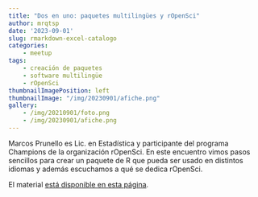 ```yaml
---
title: "Dos en uno: paquetes multilingües y rOpenSci"
author: mrqtsp
date: '2023-09-01'
slug: rmarkdown-excel-catalogo
categories:
    - meetup
tags:
    - creación de paquetes
    - software multilingüe
    - rOpenSci
thumbnailImagePosition: left
thumbnailImage: "/img/20230901/afiche.png"
gallery:
    - /img/20210901/foto.png
    - /img/20230901/afiche.png
---
```




Marcos Prunello es Lic. en Estadística y participante del programa Champions de la organización rOpenSci. En este encuentro vimos pasos sencillos para crear un paquete de R que pueda ser usado en distintos idiomas y además escuchamos a qué se dedica rOpenSci.

El material [está disponible en esta página](https://mpru.github.io/charla_renrosario_2023/).
